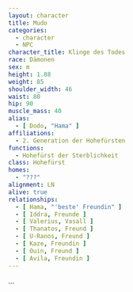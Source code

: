 ```yaml
---
layout: character
title: Mudo
categories:
  - character
  - NPC
character_title: Klinge des Todes
race: Dämonen
sex: m
height: 1.88
weight: 85
shoulder_width: 46
waist: 80
hip: 90
muscle_mass: 40
alias:
  - [ Dodo, "Hama" ]
affiliations:
  - 2. Generation der Hohefürsten
functions:
  - Hohefürst der Sterblichkeit
class: Hohefürst
homes:
  - "???"
alignment: LN
alive: true
relationships:
  - [ Hama, "'beste' Freundin" ]
  - [ Iddra, Freunde ]
  - [ Valerius, Vasall ]
  - [ Thanatos, Freund ]
  - [ U-Ranos, Freund ]
  - [ Kaze, Freundin ]
  - [ Ouin, Freund ]
  - [ Avila, Freundin ]
---
```


...